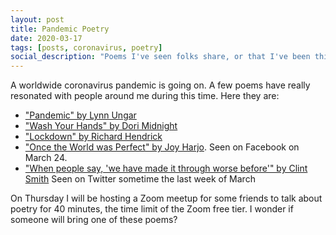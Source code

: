 ```yaml
---
layout: post
title: Pandemic Poetry
date: 2020-03-17
tags: [posts, coronavirus, poetry]
social_description: "Poems I've seen folks share, or that I've been thinking about"
---
```


A worldwide coronavirus pandemic is going on. A few poems have really resonated with people around me during this time. Here they are:

- ["Pandemic" by Lynn Ungar](http://www.lynnungar.com/poems/pandemic/)
- ["Wash Your Hands" by Dori Midnight](https://dorimidnight.com/uncategorized/wash-your-hands/)
- ["Lockdown" by Richard Hendrick](https://www.irishcentral.com/culture/coronavirus-lockdown-poem)
- ["Once the World was Perfect" by Joy Harjo](https://www.poetryfoundation.org/poems/141846/once-the-world-was-perfect). Seen on Facebook on March 24.
- ["When people say, 'we have made it through worse before'" by Clint Smith](https://poems.com/poem/when-people-say-we-have-made-it-through-worse-before/) Seen on Twitter sometime the last week of March

On Thursday I will be hosting a Zoom meetup for some friends to talk about poetry for 40 minutes, the time limit of the Zoom free tier. I wonder if someone will bring one of these poems?
